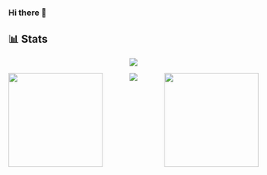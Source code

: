 ### Hi there 👋

<!--
**SKewLinez/SKewLinez** is a ✨ _special_ ✨ repository because its `README.md` (this file) appears on your GitHub profile.

Here are some ideas to get you started:

- 🔭 I’m currently working on ...
- 🌱 I’m currently learning ...
- 👯 I’m looking to collaborate on ...
- 🤔 I’m looking for help with ...
- 💬 Ask me about ...
- 📫 How to reach me: ...
- 😄 Pronouns: ...
- ⚡ Fun fact: ...
-->

📊 Stats
------
<p align="center">
  <img src="https://github-readme-streak-stats.herokuapp.com/?user=skewlinez&theme=material-palenight" />
 </p>
 
<p float="left">
  <img align="left" height="190" src="https://github-readme-stats.vercel.app/api?username=skewlinez&show_icons=true&theme=material-palenight&count_private=true" />
  <img align="right" height="190" src="https://github-readme-stats.vercel.app/api/top-langs/?username=skewlinez&theme=material-palenight&layout=compact&langs_count=8" />
</p>

<p align="center">
  <img src="https://activity-graph.herokuapp.com/graph?username=skewlinez&theme=dracula" />
</p>

<!-- GitHub Stats  -->
<!-- ![Skyler's GitHub stats](https://github-readme-stats.vercel.app/api?username=skewlinez&show_icons=true&theme=material-palenight&count_private=true) -->

<!-- Top Languages -->
<!-- [![Top Langs](https://github-readme-stats.vercel.app/api/top-langs/?username=skewlinez&theme=material-palenight&layout=compact)](https://github.com/anuraghazra/github-readme-stats) -->

<!-- Streaks -->
<!-- [![GitHub Streak](https://github-readme-streak-stats.herokuapp.com/?user=skewlinez&theme=material-palenight)](https://git.io/streak-stats) -->

<!-- [![Skyler's github activity graph](https://activity-graph.herokuapp.com/graph?username=skewlinez&theme=dracula)](https://github.com/ashutosh00710/github-readme-activity-graph) -->



<!-- GitHub Pins -->
<!-- [![Readme Card](https://github-readme-stats.vercel.app/api/pin/?username=skewlinez&repo=JWTTokens&theme=material-palenight&show_owner)](https://github.com/SKewLinez/JWTTokens) -->






